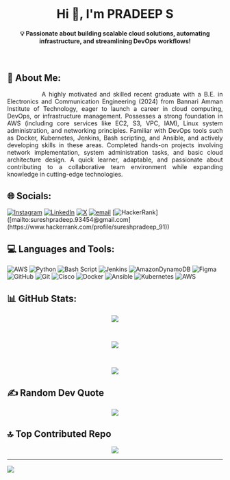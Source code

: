 **<h1 align="center">Hi 👋, I'm PRADEEP S</h1>**
**<h4 align="center">💡 Passionate about building scalable cloud solutions, automating infrastructure, and streamlining DevOps workflows!</h4>**
<br>


## 💫 About Me:
<div style="text-align: justify;">
  &nbsp;&nbsp;&nbsp;&nbsp;&nbsp;&nbsp;&nbsp;&nbsp;&nbsp;&nbsp;&nbsp;&nbsp;A highly motivated and skilled recent graduate with a B.E. in Electronics and Communication Engineering (2024) from Bannari Amman Institute of Technology, eager to launch a career in cloud computing, DevOps, or infrastructure management.  Possesses a strong foundation in AWS (including core services like EC2, S3, VPC, IAM), Linux system administration, and networking principles.  Familiar with DevOps tools such as Docker, Kubernetes, Jenkins, Bash scripting, and Ansible, and actively developing skills in these areas.  Completed hands-on projects involving network implementation, system administration tasks, and basic cloud architecture design.  A quick learner, adaptable, and passionate about contributing to a collaborative team environment while expanding knowledge in cutting-edge technologies.</div>


## 🌐 Socials:
[![Instagram](https://img.shields.io/badge/Instagram-%23E4405F.svg?logo=Instagram&logoColor=white)](https://instagram.com/https://www.instagram.com/__pradeep_s_7?igsh=MWJrb3Ftd3hybjNmZw==) [![LinkedIn](https://img.shields.io/badge/LinkedIn-%230077B5.svg?logo=linkedin&logoColor=white)](https://linkedin.com/in/https://www.linkedin.com/in/pradeep-s-119902245/)  [![X](https://img.shields.io/badge/X-black.svg?logo=X&logoColor=white)](https://x.com/https://x.com/SPRADEEP98424?t=ic2FzBDubR_ocFzM7Vk2IQ&s=09) [![email](https://img.shields.io/badge/Email-D14836?logo=gmail&logoColor=white)](mailto:sureshpradeep.93454@gmail.com) [![HackerRank]([https://img.shields.io/badge/Email-D14836?logo=gmail&logoColor=white](https://www.google.com/url?sa=i&url=https%3A%2F%2Fen.m.wikipedia.org%2Fwiki%2FFile%3AHackerRank_Icon-1000px.png&psig=AOvVaw1niJ2QgN_XdxnpfAKG1nro&ust=1738900837963000&source=images&cd=vfe&opi=89978449&ved=0CBEQjRxqFwoTCLiPuc-UrosDFQAAAAAdAAAAABAE))]([mailto:sureshpradeep.93454@gmail.com](https://www.hackerrank.com/profile/sureshpradeep_91)) 

## 💻 Languages and Tools:

![AWS](https://img.shields.io/badge/AWS-%23FF9900.svg?style=for-the-badge&logo=amazon-aws&logoColor=white) ![Python](https://img.shields.io/badge/python-3670A0?style=for-the-badge&logo=python&logoColor=ffdd54) ![Bash Script](https://img.shields.io/badge/bash_script-%23121011.svg?style=for-the-badge&logo=gnu-bash&logoColor=white) ![Jenkins](https://img.shields.io/badge/jenkins-%232C5263.svg?style=for-the-badge&logo=jenkins&logoColor=white) ![AmazonDynamoDB](https://img.shields.io/badge/Amazon%20DynamoDB-4053D6?style=for-the-badge&logo=Amazon%20DynamoDB&logoColor=white) ![Figma](https://img.shields.io/badge/figma-%23F24E1E.svg?style=for-the-badge&logo=figma&logoColor=white) ![GitHub](https://img.shields.io/badge/github-%23121011.svg?style=for-the-badge&logo=github&logoColor=white) ![Git](https://img.shields.io/badge/git-%23F05033.svg?style=for-the-badge&logo=git&logoColor=white) ![Cisco](https://img.shields.io/badge/cisco-%23049fd9.svg?style=for-the-badge&logo=cisco&logoColor=black) ![Docker](https://img.shields.io/badge/docker-%230db7ed.svg?style=for-the-badge&logo=docker&logoColor=white) ![Ansible](https://img.shields.io/badge/ansible-%231A1918.svg?style=for-the-badge&logo=ansible&logoColor=white) ![Kubernetes](https://img.shields.io/badge/kubernetes-%23326ce5.svg?style=for-the-badge&logo=kubernetes&logoColor=white) ![AWS](https://img.shields.io/badge/AWS-%23FF9900.svg?style=for-the-badge&logo=amazon-aws&logoColor=white)


## 📊 GitHub Stats:
<p align="center">
  <img src="https://github-readme-stats.vercel.app/api?username=pradeep1803&theme=dark&hide_border=false&include_all_commits=false&count_private=false" />
</p><br/>
  <p align="center">
    <img src="https://github-readme-stats.vercel.app/api/top-langs/?username=pradeep1803&theme=dark&hide_border=false&include_all_commits=false&count_private=false&layout=compact" /> </p>
  <br/>
<p align="center">
  <img src="https://github-readme-streak-stats.herokuapp.com/?user=pradeep1803&theme=dark&hide_border=false" />
</p>



## ✍️ Random Dev Quote
<p align="center">
  <img src="https://quotes-github-readme.vercel.app/api?type=horizontal&theme=merko" />
</p>



## 🔝 Top Contributed Repo
<p align="center"><img  src="https://github-contributor-stats.vercel.app/api?username=pradeep1803&limit=5&theme=dark&combine_all_yearly_contributions=true" /></p>

---
[![](https://visitcount.itsvg.in/api?id=pradeep1803&icon=0&color=0)](https://visitcount.itsvg.in)

<!-- Proudly created with GPRM ( https://gprm.itsvg.in ) -->

